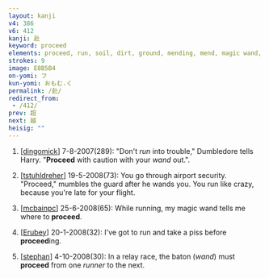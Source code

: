 ```yaml
---
layout: kanji
v4: 386
v6: 412
kanji: 赴
keyword: proceed
elements: proceed, run, soil, dirt, ground, mending, mend, magic wand, augury
strokes: 9
image: E8B5B4
on-yomi: フ
kun-yomi: おもむ.く
permalink: /赴/
redirect_from:
 - /412/
prev: 超
next: 越
heisig: ""
---
```


1) [<a href="http://kanji.koohii.com/profile/dingomick">dingomick</a>] 7-8-2007(289): &quot;Don&#039;t <em>run</em> into trouble,&quot; Dumbledore tells Harry. &quot;<strong>Proceed</strong> with caution with your <em>wand</em> out.&quot;.

2) [<a href="http://kanji.koohii.com/profile/tstuhldreher">tstuhldreher</a>] 19-5-2008(73): You go through airport security. &quot;Proceed,&quot; mumbles the guard after he wands you. You run like crazy, because you&#039;re late for your flight.

3) [<a href="http://kanji.koohii.com/profile/mcbainpc">mcbainpc</a>] 25-6-2008(65): While running, my magic wand tells me where to<strong> proceed</strong>.

4) [<a href="http://kanji.koohii.com/profile/Erubey">Erubey</a>] 20-1-2008(32): I&#039;ve got to run and take a piss before<strong> proceed</strong>ing.

5) [<a href="http://kanji.koohii.com/profile/stephan">stephan</a>] 4-10-2008(30): In a relay race, the baton (<em>wand</em>) must<strong> proceed</strong> from one <em>runner</em> to the next.

